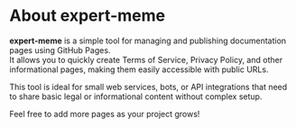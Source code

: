 # About expert-meme

**expert-meme** is a simple tool for managing and publishing documentation pages using GitHub Pages.  
It allows you to quickly create Terms of Service, Privacy Policy, and other informational pages, making them easily accessible with public URLs.

This tool is ideal for small web services, bots, or API integrations that need to share basic legal or informational content without complex setup.

Feel free to add more pages as your project grows!
